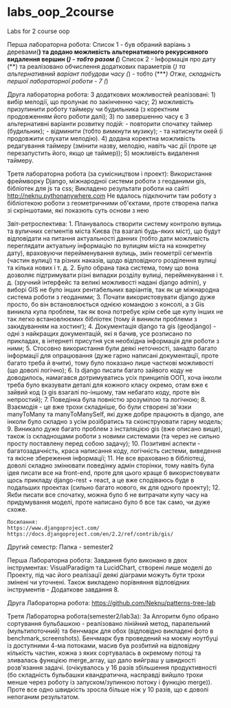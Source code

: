 # labs_oop_2course
Labs for 2 course oop

Перша лабораторна робота:
  Список 1 - був обраний варіань з деревами(**) та додано можливість альтернативного рекурсивного видалення вершин (*) - тобто разом (***)
  Список 2 - Інформація про дату (**) та реалізовано обчислення додаткових параметрів (*) та альтернативний варіант побудови часу (*) - тобто (****)
Отже, складність першої лабораторної роботи - 7 (*)

Друга лабораторна робота:
  З додаткових можливостей реалізовані:
    1) вибір мелодії, що пролунає по закінченню часу;
    2) можливість призупинити роботу таймеру чи будильника (з коректним продовженням його роботи далі);
    3) по завершенню часу є 3 альтернативні варіанти розвитку подій:
      - повторити спочатку таймер (будильник);
      - відминити (тобто вимкнути музику);
      - та натиснути окей (і продовжити слухати мелодію).
    4) додана коректна можливість редагування таймеру (змінити назву, мелодію, навіть час дії (проте це перезапустить його, якщо це таймер));
    5) можливість видалення таймеру.

Третя лабораторна робота (за сумісництвом і проект):
  Використання фреймворку Django, міжнародної системи роботи з геоданими gis, бібліотек для js та сss;
  Викладено результати роботи на сайті http://neknu.pythonanywhere.com
  Не вдалось підключити там роботу з бібліотекою роботи з геометричними об'єктами, проте створена папка зі скріншотами, які показють суть основи з нею

  Звіт-ретроспектива:
    1. Планувалось створити систему контролю вулиць та вуличних сегментів міста Києва (та взагалі будь-яких міст), що будут відповідати на питання
    актуальності данних (тобто дати можливість переглядати актуальну інформацію по вулицям міста на конкретну дату), враховуючи перейменування
    вулиць, змін геометрії сегментів (частин вулиці) та різних наказів, щодо відповідного розділення вулиці та кілька нових і т. д.
    2. Було обрана така система, тому що вона дозволяє підтримувати різні випадки розділу вулиці, перейменування і т. д. (зручний інтерфейс
    та великі можливості надані django admin), у виборі GIS не було інших рентабельних варіантів, так як це міжнародна система роботи з геоданими;
    3. Почати використовувати django дуже просто, бо він встановлюється однією командою з консолі, а з Gis виникла купа проблем, так як вона
    потребує крім себе ще купу інших не так легко встановлюємих бібліотек (тому й виникли проблеми з закидуванням на хостинг);
    4. Документація django та gis (geodjango) - одні з найкращих документацій, які я бачив, усе розписано по прикладах, в інтернеті присутня
    уся необхідна інформація для роботи з ними;
    5. Стосовно використання були деякі неточності, занадто багато інформації для опрацювання (дуже гарно написані документації, проте багато
    треба й вчити), тому було показано лише часткові можливості (що доволі логічно);
    6. Із django писати багато зайвого коду не доводилось, намагався дотримуватись усіх принципів ООП, хоча інколи треба було вказувати деталі
    для кожного класу окремо, отам вже є зайвий код (з gis взагалі по-іншому, там небагато коду, проте він непростий);
    7. Поведінка була повністю зрозумілою та логічною;
    8. Взаємодія - це вже трохи складніше, бо були створені зв'язки manyToMany та manyToManySelf, які дуже добре працюють в django, але
    інколи було складно з усім розібратись та сконструювати гарну модель;
    9. Виникало дуже багато проблем з інсталяцією gis (вже описано вище), також із складнощами роботи з новими системами (та через не сильно
    просту поставлену перед собою задачу);
    10. Позитивні аспекти - багатозадачність, краса написання коду, логічність системи, виведення та якісне збереження інформації;
    11. Не все враховано в бібліотеці, доволі складно змінювати поведінку адмін сторінки, тому навіть була ідея писати все на front-end, проте
    для цього краще б використовувати щось прикладу django-rest + react, а це вже сподіваюсь буде в подальших проектах (сильно багато нового,
    як для одного проекту);
    12. Якби писати все спочатку, можна було б не витрачати купу часу на придумування моделі, проте написано було б все так само, чи дуже схоже.

    Посилання:
    https://www.djangoproject.com/
    https://docs.djangoproject.com/en/2.2/ref/contrib/gis/


  Другий семестр:
  Папка - semester2

  Перша Лабораторна робота:
  Завдання було виконано в двох інструментах:
  VisualParadigm та LucidChart,
  створені лише моделі до Проекту,
  під час його реалізації деякі діаграми можуть бути трохи змінені чи уточнені.
  Також викладено порівняння відповідних інструментів - Додаткове завдання 8.

  Друга Лабораторна робота:
  https://github.com/Neknu/patterns-tree-lab

  Третя Лабораторна робота(semester2/lab3a):
  За Алгоритм було обрано сортування бульбашкою - реалізовано лінійний метод,
  паралельний (мультипоточний) та бенчмарк для обох (відповідно викладені фото в benchmark_screenshots). Бенчмарк був проведений на моєму ноутбуці із доступними 4-ма потоками, масив був розбитий на відповідну кількість частин, кожна з яких сортувалась в окремому потоці та зливалась функцією merge_array, що дало вийграш у швидкості розв'язання задачі. (очікувалось у 16 разів збільшення продуктивності (бо складність бульбашки квандратична, насправді вийшло трохи менше через роботу із запуском/зупинкою потоку і функцію merge)). Проте все одно швидкість зросла більше ніж у 10 разів, що є доволі непоганим результатом.
